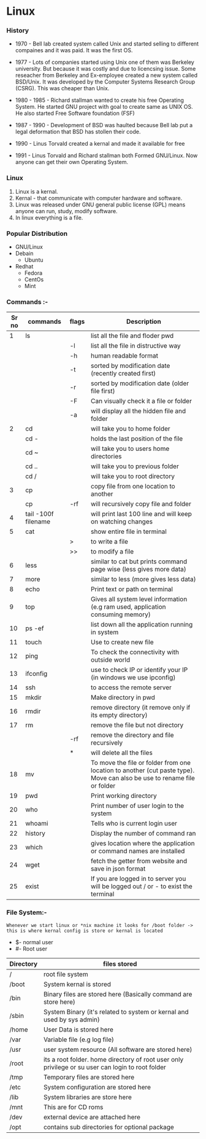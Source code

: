 # Linux

### History

* 1970 - Bell lab created system called Unix and started selling to different compaines and it was paid. It was the first OS.

* 1977 - Lots of companies started using Unix one of them was Berkeley university. But because it was costly and due to licencsing issue. Some reseacher from Berkeley and Ex-employee created a new system called BSD/Unix. It was developed by the Computer Systems Research Group (CSRG). This was cheaper than Unix.

* 1980 - 1985 - Richard stallman wanted to create his free Operating System. He started GNU project with goal to create same as UNIX OS. He also started Free Software foundation (FSF)

* 1987 - 1990 - Development of BSD was haulted because Bell lab put a legal deformation that BSD has stollen their code.

* 1990 - Linus Torvald created a kernal and made it available for free

* 1991 - Linus Torvald and Richard stallman both Formed GNU/Linux. Now anyone can get their own Operating System.

### Linux

1. Linux is a kernal.
1. Kernal - that communicate with computer hardware and software.
1. Linux was released under GNU general public license (GPL) means anyone can run, study, modify software.
1. In linux everything is a file.

### Popular Distribution

* GNU/Linux
* Debain
    * Ubuntu
* Redhat
    * Fedora
    * CentOs
    * Mint


### Commands :-

| Sr no | commands | flags | Description |
|-------|----------|-------|-------------|
| 1     | ls    |   | list all the file and floder pwd|
|       |          | -l | list all the file in distructive way |
|       |          | -h |human readable format |
|       |          | -t |sorted by modification date (recently created first) |
|       |          | -r |sorted by modification date (older file first) |
|       |          | -F |Can visually check it a file or folder |
|       |          | -a | will display all the hidden file and folder |
| 2     | cd       | | will take you to home folder|
|       | cd -      |  | holds the last position of the file |
|       | cd ~     |  | will take you to users home directories |
|       | cd ..      |  | will take you to previous folder |
|       | cd /     |  | will take you to root directory |
|3      | cp     |  | copy file from one location to another |
|       | cp     | -rf | will recursively copy file and folder |
|4 | tail -100f filename | | will print last 100 line and will keep on watching changes|
|5| cat || show entire file in terminal|
|| | > | to write a file|
|| | >> | to modify a file|
|6|less |  | similar to cat but prints command page wise (less gives more data)|
|7|more |  | similar to less (more gives less data)|
|8|echo |  | Print text or path on terminal |
|9|top |  | Gives all system level information (e.g ram used, application consuming memory) |
|10|ps -ef |  | list down all the application running in system |
|11|touch |  | Use to create new file  |
|12|ping |  | To check the connectivity with outside world |
|13|ifconfig |  | use to check IP or identify your IP (in windows we use ipconfig) |
|14|ssh |  | to access the remote server |
|15|mkdir |  | Make directory in pwd |
|16|rmdir |  | remove directory (it remove only if its empty directory) |
|17|rm |  | remove the file but not directory|
|| | -rf | remove the directory and file recursively |
|| |*  | will delete all the files |
|18|mv  |  | To move the file or folder from one location to another (cut paste type). Move can also be use to rename file or folder |
|19|pwd  |  | Print working directory |
|20|who  |  | Print number of user login to the system |
|21|whoami  |  | Tells who is current login user |
|22|history  |  | Display the number of command ran |
|23|which  |  | gives location where the application or command names are installed |
|24|wget  |  | fetch the getter from website and save in json format |
|25|exist  |  | If you are logged in to server you will be logged out / or - to exist the terminal |


### File System:- 

 `Whenever we start linux or *nix machine it looks for /boot folder -> this is where kernal config is store or kernal is located`


* $- normal user
* #- Root user

|Directory| files stored|
|---------|-------------|
|/| root file system|
|/boot | System kernal is stored|
|/bin| Binary files are stored here (Basically command are store here)
|/sbin | System Binary (it's related to system or kernal and used by sys admin)|
|/home|User Data is stored here|
|/var| Variable file (e.g log file)|
|/usr| user system resource (All software are stored here)|
|/root| its a root folder. home directory of root user only privilege or su user can login to root folder |
|/tmp | Temporary files are stored here|
|/etc |System configuration are stored here|
|/lib |System libraries are store here|
|/mnt | This are for CD roms|
|/dev | external device are attached here|
|/opt | contains sub directories for optional package|















